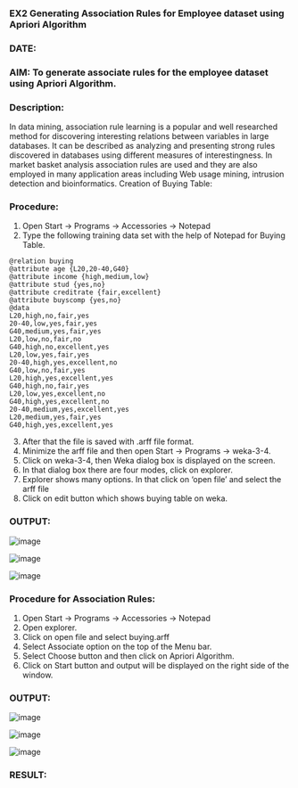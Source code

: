 ### EX2 Generating Association Rules for Employee dataset using Apriori Algorithm
### DATE: 
### AIM: To generate associate rules for the employee dataset using Apriori Algorithm.
### Description:
In data mining, association rule learning is a popular and well researched method for discovering interesting
relations between variables in large databases. It can be described as analyzing and presenting strong rules discovered
in databases using different measures of interestingness. In market basket analysis association rules are used and they
are also employed in many application areas including Web usage mining, intrusion detection and bioinformatics.
Creation of Buying Table:
### Procedure:
1) Open Start -> Programs -> Accessories -> Notepad
2) Type the following training data set with the help of Notepad for Buying Table.

```
@relation buying
@attribute age {L20,20-40,G40}
@attribute income {high,medium,low}
@attribute stud {yes,no}
@attribute creditrate {fair,excellent}
@attribute buyscomp {yes,no}
@data
L20,high,no,fair,yes
20-40,low,yes,fair,yes
G40,medium,yes,fair,yes
L20,low,no,fair,no
G40,high,no,excellent,yes
L20,low,yes,fair,yes
20-40,high,yes,excellent,no
G40,low,no,fair,yes
L20,high,yes,excellent,yes
G40,high,no,fair,yes
L20,low,yes,excellent,no
G40,high,yes,excellent,no
20-40,medium,yes,excellent,yes
L20,medium,yes,fair,yes
G40,high,yes,excellent,yes
```
3) After that the file is saved with .arff file format.
4) Minimize the arff file and then open Start -> Programs -> weka-3-4.
5) Click on weka-3-4, then Weka dialog box is displayed on the screen.
6) In that dialog box there are four modes, click on explorer.
7) Explorer shows many options. In that click on ‘open file’ and select the arff file
8) Click on edit button which shows buying table on weka.
### OUTPUT:
![image](https://github.com/Karthikeyan21001828/WDM_EXP2/assets/93427303/9dd0ffbb-14ee-4a9a-9d39-626bdc026926)

![image](https://github.com/Karthikeyan21001828/WDM_EXP2/assets/93427303/a80a41e6-f28a-49b0-8888-ccc3229c0769)

![image](https://github.com/Karthikeyan21001828/WDM_EXP2/assets/93427303/eb716852-39ce-41cc-8c43-3f16f6082a9e)

### Procedure for Association Rules:
1) Open Start -> Programs -> Accessories -> Notepad
2) Open explorer.
3) Click on open file and select buying.arff
4) Select Associate option on the top of the Menu bar.
5) Select Choose button and then click on Apriori Algorithm.
6) Click on Start button and output will be displayed on the right side of the window.

### OUTPUT:
![image](https://github.com/Karthikeyan21001828/WDM_EXP2/assets/93427303/f70f1ab3-aa17-4b08-b910-819ed904848c)

![image](https://github.com/Karthikeyan21001828/WDM_EXP2/assets/93427303/636e982f-9408-4b91-8620-df0086788c4e)

![image](https://github.com/Karthikeyan21001828/WDM_EXP2/assets/93427303/ea2f1bd2-40cb-4e09-a9ee-d7070a79de69)

### RESULT: 
